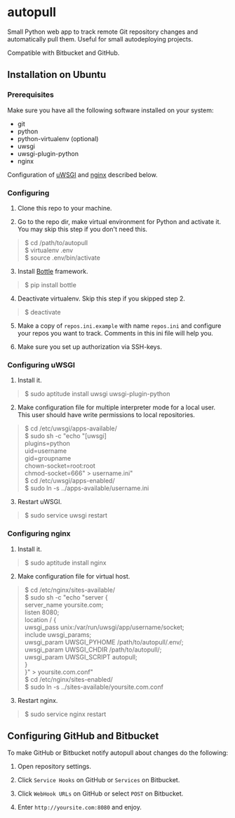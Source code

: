 # autopull

Small Python web app to track remote Git repository changes and automatically pull them. Useful for small autodeploying projects.

Compatible with Bitbucket and GitHub.

## Installation on Ubuntu

### Prerequisites

Make sure you have all the following software installed on your system:

- git
- python
- python-virtualenv (optional)
- uwsgi
- uwsgi-plugin-python
- nginx

Configuration of [uWSGI](http://projects.unbit.it/uwsgi) and [nginx](http://nginx.org) described below.

### Configuring

1. Clone this repo to your machine.

2. Go to the repo dir, make virtual environment for Python and activate it. You may skip this step if you don't need this.
>$ cd /path/to/autopull  
>$ virtualenv .env  
>$ source .env/bin/activate

3. Install [Bottle](http://bottlepy.org) framework.
>$ pip install bottle

4. Deactivate virtualenv. Skip this step if you skipped step 2.
>$ deactivate

5. Make a copy of `repos.ini.example` with name `repos.ini` and configure your repos you want to track. Comments in this ini file will help you.

6. Make sure you set up authorization via SSH-keys.

### Configuring uWSGI

1. Install it.
>$ sudo aptitude install uwsgi uwsgi-plugin-python

2. Make configuration file for multiple interpreter mode for a local user. This user should have write permissions to local repositories.
>$ cd /etc/uwsgi/apps-available/  
>$ sudo sh -c "echo \"[uwsgi]  
>plugins=python  
>uid=username  
>gid=groupname  
>chown-socket=root:root  
>chmod-socket=666\" > username.ini"  
>$ cd /etc/uwsgi/apps-enabled/  
>$ sudo ln -s ../apps-available/username.ini

3. Restart uWSGI.
>$ sudo service uwsgi restart

### Configuring nginx

1. Install it.
>$ sudo aptitude install nginx

2. Make configuration file for virtual host.
>$ cd /etc/nginx/sites-available/  
>$ sudo sh -c "echo \"server {  
>server_name yoursite.com;  
>listen 8080;  
>location / {  
>uwsgi_pass unix:/var/run/uwsgi/app/username/socket;  
>include uwsgi_params;  
>uwsgi_param UWSGI_PYHOME /path/to/autopull/.env/;  
>uwsgi_param UWSGI_CHDIR /path/to/autopull/;  
>uwsgi_param UWSGI_SCRIPT autopull;  
>}  
>}\" > yoursite.com.conf"  
>$ cd /etc/nginx/sites-enabled/  
>$ sudo ln -s ../sites-available/yoursite.com.conf

3. Restart nginx.
>$ sudo service nginx restart

## Configuring GitHub and Bitbucket

To make GitHub or Bitbucket notify autopull about changes do the following:

1. Open repository settings.

2. Click `Service Hooks` on GitHub or `Services` on Bitbucket.

3. Click `WebHook URLs` on GitHub or select `POST` on Bitbucket.

4. Enter `http://yoursite.com:8080` and enjoy.
